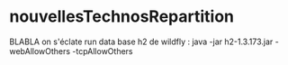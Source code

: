 # nouvellesTechnosRepartition
BLABLA on s'éclate
run data base h2 de wildfly : java -jar h2-1.3.173.jar  -webAllowOthers -tcpAllowOthers

